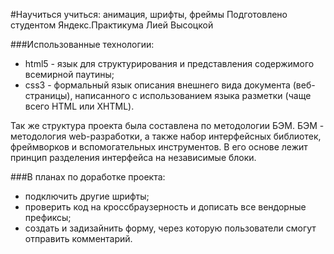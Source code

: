 #Научиться учиться: анимация, шрифты, фреймы
Подготовлено студентом Яндекс.Практикума Лией Высоцкой

###Использованные технологии:
* html5 - язык для структурирования и представления содержимого всемирной паутины;
* css3 - формальный язык описания внешнего вида документа (веб-страницы), написанного с использованием языка разметки (чаще всего HTML или XHTML).

Так же структура проекта была составлена по методологии БЭМ. БЭМ - методология web-разработки, а также набор интерфейсных библиотек, фреймворков и вспомогательных инструментов. В его основе лежит принцип разделения интерфейса на независимые блоки.

###В планах по доработке проекта:
* подключить другие шрифты;
* проверить код на кроссбраузерность и дописать все вендорные префиксы;
* создать и задизайнить форму, через которую пользователи смогут отправить комментарий.
